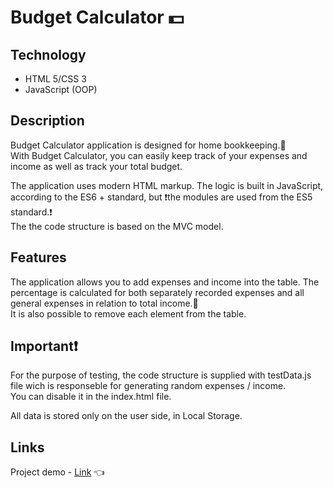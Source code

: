 # Budget Calculator :dollar:

## Technology
- HTML 5/CSS 3
- JavaScript (OOP)

## Description
Budget Calculator application is designed for home bookkeeping.:notebook:  
With Budget Calculator, you can easily keep track of your expenses and income as well as track your total budget.


The application uses modern HTML markup. The logic is built in JavaScript, according to the ES6 + standard, but :heavy_exclamation_mark:the modules are used from the ES5 standard.:heavy_exclamation_mark:   
The the code structure is based on the MVC model.


## Features
The application allows you to add expenses and income into the table. The percentage is calculated for both separately recorded expenses and all general expenses in relation to total income.:hear_no_evil:  
It is also possible to remove each element from the table.

## Important:heavy_exclamation_mark:
For the purpose of testing, the code structure is supplied with testData.js file wich is responseble for generating random expenses / income.     
You can disable it in the index.html file.

All data is stored only on the user side, in Local Storage.

## Links
Project demo - [Link](https://fenix4088.github.io/BudgetCalculator/) :point_left:
